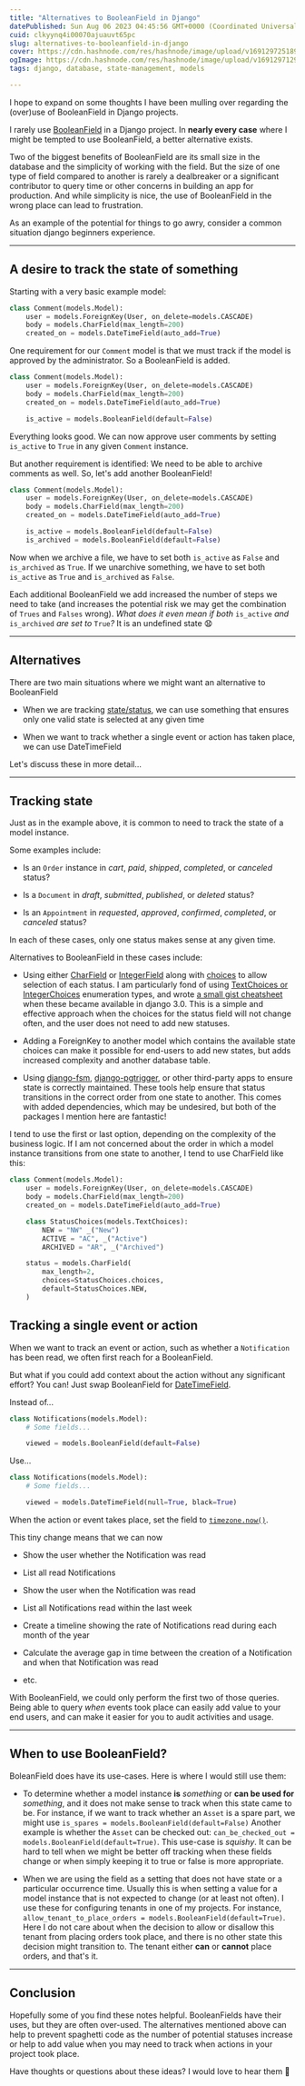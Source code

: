 ```yaml
---
title: "Alternatives to BooleanField in Django"
datePublished: Sun Aug 06 2023 04:45:56 GMT+0000 (Coordinated Universal Time)
cuid: clkyynq4i00070ajuauvt65pc
slug: alternatives-to-booleanfield-in-django
cover: https://cdn.hashnode.com/res/hashnode/image/upload/v1691297251897/47f1c9a2-d547-448b-98a8-7040e16bb27f.png
ogImage: https://cdn.hashnode.com/res/hashnode/image/upload/v1691297129589/a94bd848-d41c-407f-b7ae-34f3ef85717f.png
tags: django, database, state-management, models

---
```


I hope to expand on some thoughts I have been mulling over regarding the (over)use of BooleanField in Django projects.

I rarely use [BooleanField](https://docs.djangoproject.com/en/4.2/ref/models/fields/#booleanfield) in a Django project. In **nearly every case** where I might be tempted to use BooleanField, a better alternative exists.

Two of the biggest benefits of BooleanField are its small size in the database and the simplicity of working with the field. But the size of one type of field compared to another is rarely a dealbreaker or a significant contributor to query time or other concerns in building an app for production. And while simplicity is nice, the use of BooleanField in the wrong place can lead to frustration.

As an example of the potential for things to go awry, consider a common situation django beginners experience.

---

## A desire to track the state of something

Starting with a very basic example model:

```python
class Comment(models.Model):
    user = models.ForeignKey(User, on_delete=models.CASCADE)
    body = models.CharField(max_length=200)
    created_on = models.DateTimeField(auto_add=True)
```

One requirement for our `Comment` model is that we must track if the model is approved by the administrator. So a BooleanField is added.

```python
class Comment(models.Model):
    user = models.ForeignKey(User, on_delete=models.CASCADE)
    body = models.CharField(max_length=200)
    created_on = models.DateTimeField(auto_add=True)

    is_active = models.BooleanField(default=False)
```

Everything looks good. We can now approve user comments by setting `is_active` to `True` in any given `Comment` instance.

But another requirement is identified: We need to be able to archive comments as well. So, let's add another BooleanField!

```python
class Comment(models.Model):
    user = models.ForeignKey(User, on_delete=models.CASCADE)
    body = models.CharField(max_length=200)
    created_on = models.DateTimeField(auto_add=True)

    is_active = models.BooleanField(default=False)
    is_archived = models.BooleanField(default=False)
```

Now when we archive a file, we have to set both `is_active` as `False` and `is_archived` as `True`. If we unarchive something, we have to set both `is_active` as `True` and `is_archived` as `False`.

Each additional BooleanField we add increased the number of steps we need to take (and increases the potential risk we may get the combination of `Trues` and `Falses` wrong). *What does it even mean if both* `is_active` *and* `is_archived` *are set to* `True`*?* It is an undefined state 😧

---

## Alternatives

There are two main situations where we might want an alternative to BooleanField

* When we are tracking [state/status](https://en.wikipedia.org/wiki/State_(computer_science)), we can use something that ensures only one valid state is selected at any given time
    
* When we want to track whether a single event or action has taken place, we can use DateTimeField
    

Let's discuss these in more detail...

---

## Tracking state

Just as in the example above, it is common to need to track the state of a model instance.

Some examples include:

* Is an `Order` instance in *cart*, *paid*, *shipped*, *completed*, or *canceled* status?
    
* Is a `Document` in *draft*, *submitted*, *published*, or *deleted* status?
    
* Is an `Appointment` in *requested*, *approved*, *confirmed*, *completed*, or *canceled* status?
    

In each of these cases, only one status makes sense at any given time.

Alternatives to BooleanField in these cases include:

* Using either [CharField](https://docs.djangoproject.com/en/4.2/ref/models/fields/#charfield) or [IntegerField](https://docs.djangoproject.com/en/4.2/ref/models/fields/#integerfield) along with [choices](https://docs.djangoproject.com/en/4.2/ref/models/fields/#choices) to allow selection of each status. I am particularly fond of using [TextChoices or IntegerChoices](https://docs.djangoproject.com/en/4.2/ref/models/fields/#enumeration-types) enumeration types, and wrote [a small gist cheatsheet](https://gist.github.com/OmenApps/3eef60ba4204f3d1842d9d7477efcce1) when these became available in django 3.0. This is a simple and effective approach when the choices for the status field will not change often, and the user does not need to add new statuses.
    
* Adding a ForeignKey to another model which contains the available state choices can make it possible for end-users to add new states, but adds increased complexity and another database table.
    
* Using [django-fsm](https://github.com/viewflow/django-fsm), [django-pgtrigger](https://django-pgtrigger.readthedocs.io/en/latest/cookbook.html#validating-field-transitions), or other third-party apps to ensure state is correctly maintained. These tools help ensure that status transitions in the correct order from one state to another. This comes with added dependencies, which may be undesired, but both of the packages I mention here are fantastic!
    

I tend to use the first or last option, depending on the complexity of the business logic. If I am not concerned about the order in which a model instance transitions from one state to another, I tend to use CharField like this:

```python
class Comment(models.Model):
    user = models.ForeignKey(User, on_delete=models.CASCADE)
    body = models.CharField(max_length=200)
    created_on = models.DateTimeField(auto_add=True)

    class StatusChoices(models.TextChoices):
        NEW = "NW" _("New")
        ACTIVE = "AC", _("Active")
        ARCHIVED = "AR", _("Archived")

    status = models.CharField(
        max_length=2,
        choices=StatusChoices.choices,
        default=StatusChoices.NEW,
    )
```

## Tracking a single event or action

When we want to track an event or action, such as whether a `Notification` has been read, we often first reach for a BooleanField.

But what if you could add context about the action without any significant effort? You can! Just swap BooleanField for [DateTimeField](https://docs.djangoproject.com/en/4.2/ref/models/fields/#datetimefield).

Instead of...

```python
class Notifications(models.Model):
    # Some fields...

    viewed = models.BooleanField(default=False)
```

Use...

```python
class Notifications(models.Model):
    # Some fields...

    viewed = models.DateTimeField(null=True, black=True)
```

When the action or event takes place, set the field to [`timezone.now()`](https://docs.djangoproject.com/en/4.2/ref/utils/#django.utils.timezone.now).

This tiny change means that we can now

* Show the user whether the Notification was read
    
* List all read Notifications
    
* Show the user when the Notification was read
    
* List all Notifications read within the last week
    
* Create a timeline showing the rate of Notifications read during each month of the year
    
* Calculate the average gap in time between the creation of a Notification and when that Notification was read
    
* etc.
    

With BooleanField, we could only perform the first two of those queries. Being able to query *when* events took place can easily add value to your end users, and can make it easier for you to audit activities and usage.

---

## When to use BooleanField?

BoleanField does have its use-cases. Here is where I would still use them:

* To determine whether a model instance **is** *something* or **can be used for** *something*, and it does not make sense to track when this state came to be. For instance, if we want to track whether an `Asset` is a spare part, we might use `is_spares = models.BooleanField(default=False)` Another example is whether the `Asset` can be checked out: `can_be_checked_out = models.BooleanField(default=True)`. This use-case is *squishy*. It can be hard to tell when we might be better off tracking when these fields change or when simply keeping it to true or false is more appropriate.
    
* When we are using the field as a setting that does not have state or a particular occurrence time. Usually this is when setting a value for a model instance that is not expected to change (or at least not often). I use these for configuring tenants in one of my projects. For instance, `allow_tenant_to_place_orders = models.BooleanField(default=True)`. Here I do not care about when the decision to allow or disallow this tenant from placing orders took place, and there is no other state this decision might transition to. The tenant either **can** or **cannot** place orders, and that's it.
    

---

## Conclusion

Hopefully some of you find these notes helpful. BooleanFields have their uses, but they are often over-used. The alternatives mentioned above can help to prevent spaghetti code as the number of potential statuses increase or help to add value when you may need to track when actions in your project took place.

Have thoughts or questions about these ideas? I would love to hear them 🙂